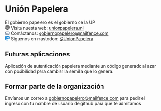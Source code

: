 # Unión Papelera
El gobierno papelero es el gobierno de la UP<br>
<img src="https://github.com/Union-Papelera/.github/blob/main/profile/web.png" style="width: 15px"> Visita nuesta web: <a href="https://www.unionpapelera.ml">unionpapelera.ml</a><br>
<img src="https://github.com/Union-Papelera/.github/blob/main/profile/email.png" style="width: 15px;"> Contáctanos: <a href="malito:gobiernopapelero@mailfence.com">gobiernopapelero@mailfence.com</a><br>
<img src="https://github.com/Union-Papelera/.github/blob/main/profile/mastodon.png" style="width: 15px;"> Síguenos en mastodon: <a href="https://mastodon.social/@UnionPapelera">@UnionPapelera</a>
        
        
          
## Futuras aplicaciones     
Aplicación de autenticación papelera mediante un código generado al azar con posibilidad para cambiar la semilla que lo genera.

## Formar parte de la organización
Envíanos un correo a gobiernopapelero@mailfence.com para pedir el ingreso con tu nombre de usuario de github para que te admitamos
